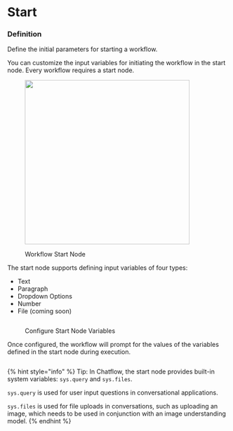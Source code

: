 # Start

### Definition

Define the initial parameters for starting a workflow.

You can customize the input variables for initiating the workflow in the start node. Every workflow requires a start node.

<figure><img src="../../../../img/start-node.png" alt="" width="375"><figcaption><p>Workflow Start Node</p></figcaption></figure>

The start node supports defining input variables of four types:

* Text
* Paragraph
* Dropdown Options
* Number
* File (coming soon)

<figure><img src="/en/.gitbook/assets/guides/workflow/node/start/output (2) (1).png" alt=""><figcaption><p>Configure Start Node Variables</p></figcaption></figure>

Once configured, the workflow will prompt for the values of the variables defined in the start node during execution.

<figure><img src="/en/.gitbook/assets/guides/workflow/node/start/output (3) (1).png" alt=""><figcaption></figcaption></figure>

{% hint style="info" %}
Tip: In Chatflow, the start node provides built-in system variables: `sys.query` and `sys.files`.

`sys.query` is used for user input questions in conversational applications.

`sys.files` is used for file uploads in conversations, such as uploading an image, which needs to be used in conjunction with an image understanding model.
{% endhint %}